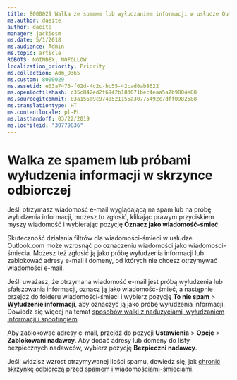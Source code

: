 ```yaml
---
title: 8000029 Walka ze spamem lub wyłudzaniem informacji w usłudze Outlook.com
ms.author: daeite
author: daeite
manager: jackiesm
ms.date: 5/1/2018
ms.audience: Admin
ms.topic: article
ROBOTS: NOINDEX, NOFOLLOW
localization_priority: Priority
ms.collection: Adm_O365
ms.custom: 8000029
ms.assetid: e03a7476-f02d-4c2c-bc55-42cad0ab8622
ms.openlocfilehash: c35c842ed2f6942b183671bec4eaa5a7b9804e88
ms.sourcegitcommit: 03a156a9c9740521155a30775492c7dff0982588
ms.translationtype: HT
ms.contentlocale: pl-PL
ms.lasthandoff: 03/22/2019
ms.locfileid: "30779836"
---
```

# <a name="deal-with-spam-or-phishing-scams-in-your-inbox"></a>Walka ze spamem lub próbami wyłudzenia informacji w skrzynce odbiorczej

Jeśli otrzymasz wiadomość e-mail wyglądającą na spam lub na próbę wyłudzenia informacji, możesz to zgłosić, klikając prawym przyciskiem myszy wiadomość i wybierając pozycję **Oznacz jako wiadomość-śmieć**. 
  
Skuteczność działania filtrów dla wiadomości-śmieci w usłudze Outlook.com może wzrosnąć po oznaczeniu wiadomości jako wiadomości-śmiecia. Możesz też zgłosić ją jako próbę wyłudzenia informacji lub zablokować adresy e-mail i domeny, od których nie chcesz otrzymywać wiadomości e-mail.
  
Jeśli uważasz, że otrzymana wiadomość e-mail jest próbą wyłudzenia lub sfałszowania informacji, oznacz ją jako wiadomość-śmieć, a następnie przejdź do folderu wiadomości-śmieci i wybierz pozycję **To nie spam** \> **Wyłudzenie informacji**, aby oznaczyć ją jako próbę wyłudzenia informacji. Dowiedz się więcej na temat [sposobów walki z nadużyciami, wyłudzaniem informacji i spoofingiem](https://go.microsoft.com/fwlink/p/?linkid=873139).
  
Aby zablokować adresy e-mail, przejdź do pozycji **Ustawienia** \> **Opcje** \> **Zablokowani nadawcy**. Aby dodać adresy lub domeny do listy bezpiecznych nadawców, wybierz pozycję **Bezpieczni nadawcy**. 
  
Jeśli widzisz wzrost otrzymywanej ilości spamu, dowiedz się, jak [chronić skrzynkę odbiorczą przed spamem i wiadomościami-śmieciami](https://go.microsoft.com/fwlink/p/?linkid=873140).
  


